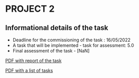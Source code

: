 # PROJECT 2



## Informational details of the task 



- Deadline for the commissioning of the task : 16/05/2022
- A task that will be implemented  - task for assessment: 5.0
- Final assessment of the task  - [NaN]

[PDF with report of the task ](https://gitlab.com/JasinskiR259384/pamsi-2022/-/blob/dev1.0/PROJECT_1/Report_PAMSI_1.pdf)

[PDF with a list of tasks ](https://gitlab.com/JasinskiR259384/pamsi-2022/-/blob/main/PROJECT_2/proj2.pdf)
